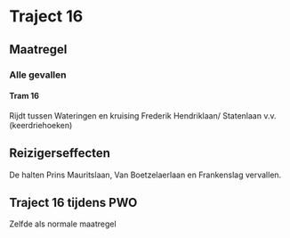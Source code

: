 # Traject 16
## Maatregel
### Alle gevallen
#### Tram 16
Rijdt tussen Wateringen en kruising Frederik Hendriklaan/ Statenlaan v.v.  (keerdriehoeken)

## Reizigerseffecten
De halten Prins Mauritslaan, Van Boetzelaerlaan en Frankenslag vervallen.

## Traject 16 tijdens PWO
Zelfde als normale maatregel
